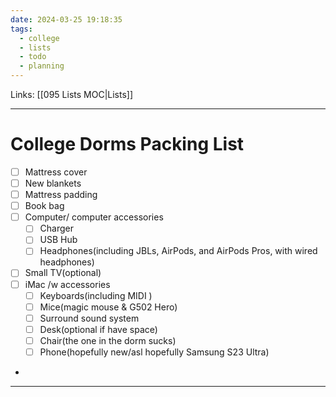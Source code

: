 ```yaml
---
date: 2024-03-25 19:18:35
tags:
  - college
  - lists
  - todo
  - planning
---
```

Links: [[095 Lists MOC|Lists]]

---
# College Dorms Packing List
- [ ] Mattress cover
- [ ] New blankets
- [ ] Mattress padding 
- [ ] Book bag
- [ ] Computer/ computer accessories
	- [ ] Charger
	- [ ] USB Hub
	- [ ] Headphones(including JBLs, AirPods, and AirPods Pros, with wired headphones)
- [ ] Small TV(optional)
- [ ] iMac /w accessories
	- [ ] Keyboards(including MIDI )
	- [ ] Mice(magic mouse & G502 Hero)
	- [ ] Surround sound system
	- [ ] Desk(optional if have space)
	- [ ] Chair(the one in the dorm sucks)
	- [ ] Phone(hopefully new/asl hopefully Samsung S23 Ultra)
- 

---
